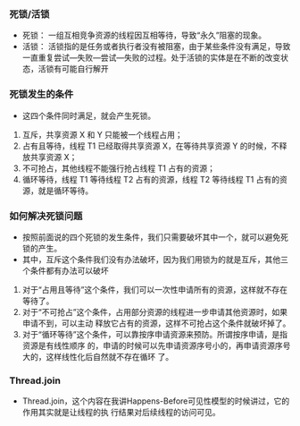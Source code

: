 ### 死锁/活锁
- 死锁： 一组互相竞争资源的线程因互相等待，导致“永久”阻塞的现象。
- 活锁： 活锁指的是任务或者执行者没有被阻塞，由于某些条件没有满足，导致一直重复尝试—失败—尝试—失败的过程。处于活锁的实体是在不断的改变状态，活锁有可能自行解开
### 死锁发生的条件
- 这四个条件同时满足，就会产生死锁。
1. 互斥，共享资源 X 和 Y 只能被一个线程占用；
2. 占有且等待，线程 T1 已经取得共享资源 X，在等待共享资源 Y 的时候，不释放共享资源 X；
3. 不可抢占，其他线程不能强行抢占线程 T1 占有的资源；
4. 循环等待，线程 T1 等待线程 T2 占有的资源，线程 T2 等待线程 T1 占有的资源，就是循环等待。
### 如何解决死锁问题
- 按照前面说的四个死锁的发生条件，我们只需要破坏其中一个，就可以避免死锁的产生。
- 其中，互斥这个条件我们没有办法破坏，因为我们用锁为的就是互斥，其他三个条件都有办法可以破坏
1. 对于“占用且等待”这个条件，我们可以一次性申请所有的资源，这样就不存在等待了。
2. 对于“不可抢占”这个条件，占用部分资源的线程进一步申请其他资源时，如果申请不到，可以主动
释放它占有的资源，这样不可抢占这个条件就破坏掉了。
3. 对于“循环等待”这个条件，可以靠按序申请资源来预防。所谓按序申请，是指资源是有线性顺序
的，申请的时候可以先申请资源序号小的，再申请资源序号大的，这样线性化后自然就不存在循环
了。
### Thread.join
- Thread.join，这个内容在我讲Happens-Before可见性模型的时候讲过，它的作用其实就是让线程的执
行结果对后续线程的访问可见。
